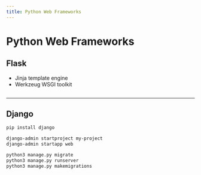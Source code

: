 ```yaml
---
title: Python Web Frameworks
---
```


# Python Web Frameworks

<section>

## Flask
+ Jinja template engine
+ Werkzeug WSGI toolkit

```bash

```


</section>

---

<section>

## Django


```bash
pip install django

django-admin startproject my-project
django-admin startapp web

python3 manage.py migrate 
python3 manage.py runserver
python3 manage.py makemigrations
```

</section>

